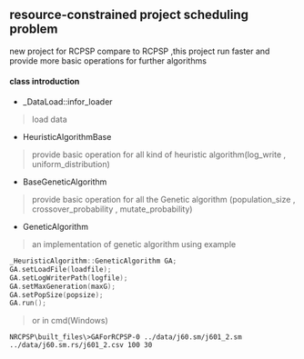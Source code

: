 ## resource-constrained project scheduling problem
 new project for RCPSP
 compare to RCPSP ,this project run faster and provide more basic operations for further algorithms
#### class introduction
* _DataLoad::infor_loader
> load data
* HeuristicAlgorithmBase
> provide basic operation for all kind of heuristic algorithm(log_write , uniform_distribution)
* BaseGeneticAlgorithm
> provide basic operation for all the Genetic algorithm (population_size , crossover_probability , mutate_probability)
* GeneticAlgorithm
> an implementation of genetic algorithm
> using example
```c++
_HeuristicAlgorithm::GeneticAlgorithm GA;
GA.setLoadFile(loadfile);
GA.setLogWriterPath(logfile);
GA.setMaxGeneration(maxG);
GA.setPopSize(popsize);
GA.run();
```
> or in cmd(Windows)
```
NRCPSP\built_files\>GAForRCPSP-0 ../data/j60.sm/j601_2.sm ../data/j60.sm.rs/j601_2.csv 100 30
```